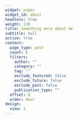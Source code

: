 ```yaml
---
widget: pages
widget_id: about
headless: true
weight: 130
title: Something more about me
subtitle: null
active: true
content:
  page_type: post
  count: 6
  filters:
    author: ""
    category: ""
    tag: ""
    exclude_featured: false
    exclude_future: false
    exclude_past: false
    publication_type: ""
  offset: 0
  order: desc
design:
  view: 1
---
```

